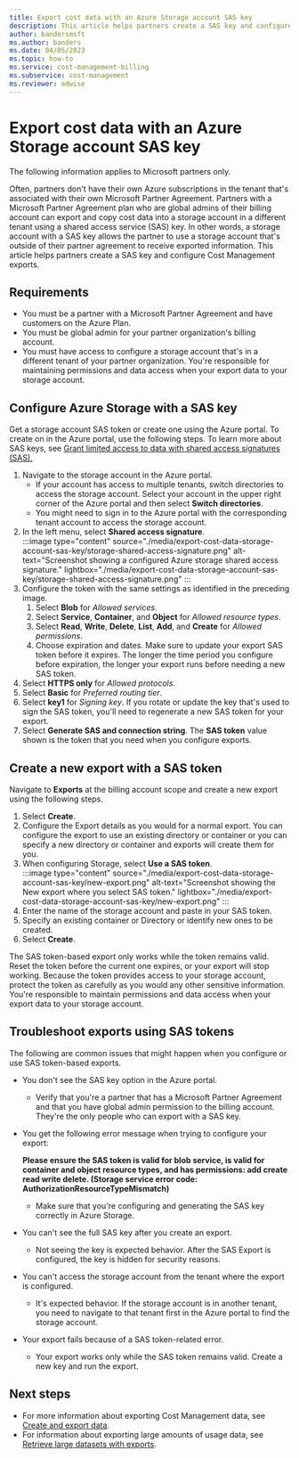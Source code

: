 ```yaml
---
title: Export cost data with an Azure Storage account SAS key
description: This article helps partners create a SAS key and configure Cost Management exports.
author: bandersmsft
ms.author: banders
ms.date: 04/05/2023
ms.topic: how-to
ms.service: cost-management-billing
ms.subservice: cost-management
ms.reviewer: adwise
---
```


# Export cost data with an Azure Storage account SAS key

The following information applies to Microsoft partners only.

Often, partners don't have their own Azure subscriptions in the tenant that's associated with their own Microsoft Partner Agreement. Partners with a Microsoft Partner Agreement plan who are global admins of their billing account can export and copy cost data into a storage account in a different tenant using a shared access service (SAS) key. In other words, a storage account with a SAS key allows the partner to use a storage account that's outside of their partner agreement to receive exported information. This article helps partners create a SAS key and configure Cost Management exports.

## Requirements

- You must be a partner with a Microsoft Partner Agreement and have customers on the Azure Plan.
- You must be global admin for your partner organization's billing account.
- You must have access to configure a storage account that's in a different tenant of your partner organization. You're responsible for maintaining permissions and data access when your export data to your storage account.

## Configure Azure Storage with a SAS key

Get a storage account SAS token or create one using the Azure portal. To create on in the Azure portal, use the following steps. To learn more about SAS keys, see [Grant limited access to data with shared access signatures (SAS).](../../storage/common/storage-sas-overview.md)

1. Navigate to the storage account in the Azure portal.
    - If your account has access to multiple tenants, switch directories to access the storage account. Select your account in the upper right corner of the Azure portal and then select **Switch directories**.
    - You might need to sign in to the Azure portal with the corresponding tenant account to access the storage account.
1. In the left menu, select **Shared access signature**.  
    :::image type="content" source="./media/export-cost-data-storage-account-sas-key/storage-shared-access-signature.png" alt-text="Screenshot showing a configured Azure storage shared access signature." lightbox="./media/export-cost-data-storage-account-sas-key/storage-shared-access-signature.png" :::
1. Configure the token with the same settings as identified in the preceding image.
    1. Select **Blob** for _Allowed services_.
    1. Select **Service**, **Container**, and **Object** for _Allowed resource types_.
    1. Select **Read**, **Write**, **Delete**, **List**, **Add**, and **Create** for _Allowed permissions_.
    1. Choose expiration and dates. Make sure to update your export SAS token before it expires. The longer the time period you configure before expiration, the longer your export runs before needing a new SAS token.
1. Select **HTTPS only** for _Allowed protocols_.
1. Select **Basic** for _Preferred routing tier_.
1. Select **key1** for _Signing key_. If you rotate or update the key that's used to sign the SAS token, you'll need to regenerate a new SAS token for your export.
1. Select **Generate SAS and connection string**.
    The **SAS token** value shown is the token that you need when you configure exports.

## Create a new export with a SAS token

Navigate to **Exports** at the billing account scope and create a new export using the following steps.

1. Select **Create**.
1. Configure the Export details as you would for a normal export. You can configure the export to use an existing directory or container or you can specify a new directory or container and exports will create them for you.
1. When configuring Storage, select **Use a SAS token**.  
    :::image type="content" source="./media/export-cost-data-storage-account-sas-key/new-export.png" alt-text="Screenshot showing the New export where you select SAS token." lightbox="./media/export-cost-data-storage-account-sas-key/new-export.png" :::
1. Enter the name of the storage account and paste in your SAS token.
1. Specify an existing container or Directory or identify new ones to be created.
1. Select **Create**.

The SAS token-based export only works while the token remains valid. Reset the token before the current one expires, or your export will stop working. Because the token provides access to your storage account, protect the token as carefully as you would any other sensitive information. You're responsible to maintain permissions and data access when your export data to your storage account.

## Troubleshoot exports using SAS tokens

The following are common issues that might happen when you configure or use SAS token-based exports.

- You don't see the SAS key option in the Azure portal.
  - Verify that you're a partner that has a Microsoft Partner Agreement and that you have global admin permission to the billing account. They're the only people who can export with a SAS key.

- You get the following error message when trying to configure your export:

    **Please ensure the SAS token is valid for blob service, is valid for container and object resource types, and has permissions: add create read write delete. (Storage service error code: AuthorizationResourceTypeMismatch)**

    - Make sure that you're configuring and generating the SAS key correctly in Azure Storage.

- You can't see the full SAS key after you create an export.
  - Not seeing the key is expected behavior. After the SAS Export is configured, the key is hidden for security reasons.

- You can't access the storage account from the tenant where the export is configured.
  - It's expected behavior. If the storage account is in another tenant, you need to navigate to that tenant first in the Azure portal to find the storage account.

- Your export fails because of a SAS token-related error.
  - Your export works only while the SAS token remains valid. Create a new key and run the export.

## Next steps

- For more information about exporting Cost Management data, see [Create and export data](tutorial-export-acm-data.md).
- For information about exporting large amounts of usage data, see [Retrieve large datasets with exports](ingest-azure-usage-at-scale.md).
